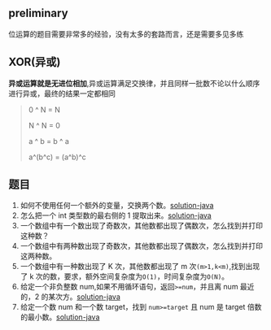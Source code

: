 ## preliminary

位运算的题目需要非常多的经验，没有太多的套路而言，还是需要多见多练

## XOR(异或)

**异或运算就是无进位相加**,异或运算满足交换律，并且同样一批数不论以什么顺序进行异或，最终的结果一定都相同

> 0 ^ N = N
>
> N ^ N = 0
>
>  a ^ b = b ^ a
>
> a^(b^c) = (a^b)^c

## 题目

1. 如何不使用任何一个额外的变量，交换两个数。[solution-java](../common/src/test/java/com/pineapple/util/UtilsTest.java)
2. 怎么把一个 int 类型数的最右侧的 1 提取出来。[solution-java]()
3. 一个数组中有一个数出现了奇数次，其他数都出现了偶数次，怎么找到并打印这种数？
4. 一个数组中有两种数出现了奇数次，其他数都出现了偶数次，怎么找到并打印这两种数。
5. 一个数组中有一种数出现了 K 次，其他数都出现了 m 次`(m>1,k<m)`,找到出现了 k 次的数，要求，额外空间复杂度为`O(1)`，时间复杂度为`O(N)`。
6. 给定一个非负整数 num,如果不用循环语句，返回`>=num`，并且离 num 最近的，2
   的某次方。[solution-java](src/test/java/com/pineapple/NearestNumberPowerSolutionTest.java)
7. 给定一个数 num 和一个数 target，找到 `num>=target` 且 num 是 target 倍数的最小数。[solution-java]()
